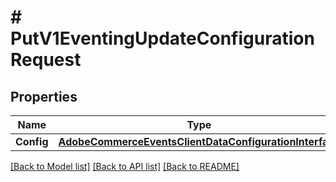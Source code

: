 # # PutV1EventingUpdateConfigurationRequest


## Properties 


Name | Type | Description | Notes
------------ | ------------- | ------------- | -------------
**Config**| [**AdobeCommerceEventsClientDataConfigurationInterface**](AdobeCommerceEventsClientDataConfigurationInterface.md) |   |


[[Back to Model list]](../../README.md#models) [[Back to API list]](../../README.md#endpoints) [[Back to README]](../../README.md)

